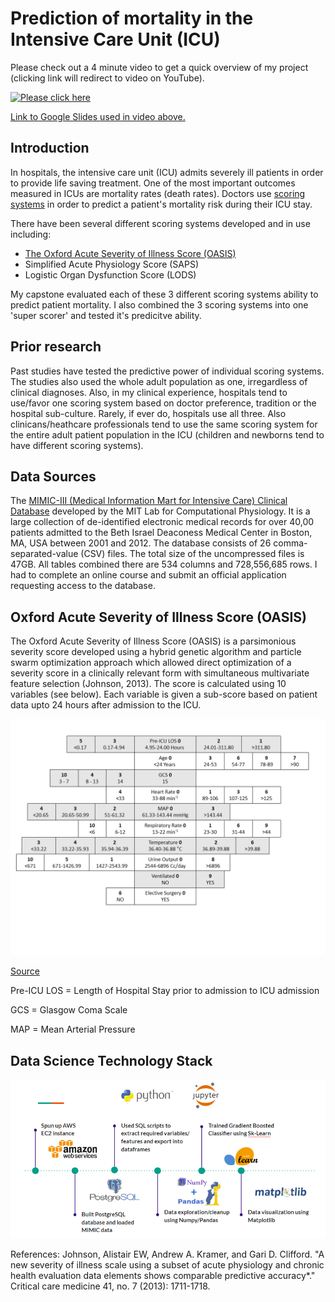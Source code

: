 # Prediction of mortality in the Intensive Care Unit (ICU)


Please check out a 4 minute video to get a quick overview of my project (clicking link will redirect to video on YouTube). 

[![Please click here](https://img.youtube.com/vi/W07OEYwsi5Y/0.jpg)](http://www.youtube.com/watch?v=W07OEYwsi5Y "Link to video on YouTube")

[Link to Google Slides used in video above.](https://docs.google.com/presentation/d/12dy6UMHZK6b0LIdAluXxPv_bag-uVws0q15YsxB-Fb4/edit?usp=sharing)

## Introduction 
In hospitals, the intensive care unit (ICU) admits severely ill patients in order to provide life saving treatment. One of the most important outcomes measured in ICUs are mortality rates (death rates). Doctors use [scoring systems](https://en.wikipedia.org/wiki/Medical_Scoring_Systems) in order to predict a patient's mortality risk during their ICU stay. 

There have been several different scoring systems developed and in use including: 
  * [The Oxford Acute Severity of Illness Score (OASIS)](https://www.ncbi.nlm.nih.gov/pubmed/23660729)
  * Simplified Acute Physiology Score (SAPS) 
  * Logistic Organ Dysfunction Score (LODS) 

My capstone evaluated each of these 3 different scoring systems ability to predict patient mortality. I also combined the 3 scoring systems into one 'super scorer' and tested it's predicitve ability.

## Prior research 

Past studies have tested the predictive power of individual scoring systems. The studies also used the whole adult population as one, irregardless of clinical diagnoses. Also, in my clinical experience, hospitals tend to use/favor one scoring system based on doctor preference, tradition or the hospital sub-culture. Rarely, if ever do, hospitals use all three. Also clinicans/heathcare professionals tend to use the same scoring system for the entire adult patient population in the ICU (children and newborns tend to have different scoring systems). 

## Data Sources

The [MIMIC-III (Medical Information Mart for Intensive Care) Clinical Database](https://mimic.physionet.org/) developed by the MIT Lab for Computational Physiology. It is a large collection of de-identified electronic medical records for over 40,00 patients admitted to the Beth Israel Deaconess Medical Center in Boston, MA, USA between 2001 and 2012. The database consists of 26 comma-separated-value (CSV) files. The total size of the uncompressed files is 47GB. All tables combined there are 534 columns and 728,556,685 rows. I had to complete an online course and submit an official application requesting access to the database. 

## Oxford Acute Severity of Illness Score (OASIS)

The Oxford Acute Severity of Illness Score (OASIS) is a parsimonious severity score developed using a hybrid genetic algorithm and particle swarm optimization approach which allowed direct optimization of a severity score in a clinically relevant form with simultaneous multivariate feature selection (Johnson, 2013). The score is calculated using 10 variables (see below). Each variable is given a sub-score based on patient data upto 24 hours after admission to the ICU. 

![OASIS-sub-scores](https://github.com/clinstone/Capstone/blob/master/CAPSTONE%20SCRIPTS/OasisPictures/OasisVariables.png)

[Source](http://alistairewj.github.io/project/oasis/)

Pre-ICU LOS = Length of Hospital Stay prior to admission to ICU admission

GCS = Glasgow Coma Scale

MAP = Mean Arterial Pressure

## Data Science Technology Stack 

![Data Science Technology Stack](https://raw.githubusercontent.com/clinstone/Capstone/master/CAPSTONE%20SCRIPTS/OasisPictures/Data%20Science%20Tech%20Stack.PNG)






References:
Johnson, Alistair EW, Andrew A. Kramer, and Gari D. Clifford. "A new severity of illness scale using a subset of acute physiology and chronic health evaluation data elements shows comparable predictive accuracy*." Critical care medicine 41, no. 7 (2013): 1711-1718.


